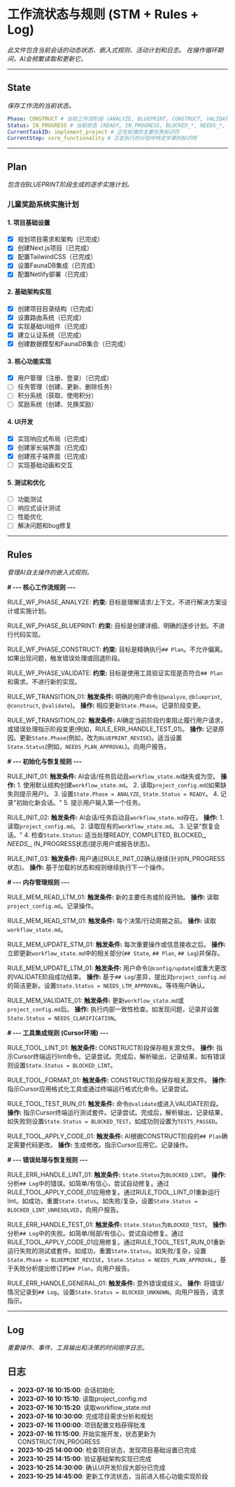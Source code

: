 # 工作流状态与规则 (STM + Rules + Log)

*此文件包含当前会话的动态状态、嵌入式规则、活动计划和日志。*
*在操作循环期间，AI会频繁读取和更新它。*

---

## State

*保存工作流的当前状态。*

```yaml
Phase: CONSTRUCT # 当前工作流阶段 (ANALYZE, BLUEPRINT, CONSTRUCT, VALIDATE, BLUEPRINT_REVISE)
Status: IN_PROGRESS # 当前状态 (READY, IN_PROGRESS, BLOCKED_*, NEEDS_*, COMPLETED)
CurrentTaskID: implement_project # 正在处理的主要任务标识符
CurrentStep: core_functionality # 正在执行的计划中特定步骤的标识符
```

---

## Plan

*包含在BLUEPRINT阶段生成的逐步实施计划。*

### 儿童奖励系统实施计划

#### 1. 项目基础设置
- [x] 规划项目需求和架构（已完成）
- [x] 创建Next.js项目（已完成）
- [x] 配置TailwindCSS（已完成）
- [x] 设置FaunaDB集成（已完成）
- [x] 配置Netlify部署（已完成）

#### 2. 基础架构实现
- [x] 创建项目目录结构（已完成）
- [x] 设置路由系统（已完成）
- [x] 实现基础UI组件（已完成）
- [x] 建立认证系统（已完成）
- [x] 创建数据模型和FaunaDB集合（已完成）

#### 3. 核心功能实现
- [x] 用户管理（注册、登录）（已完成）
- [ ] 任务管理（创建、更新、删除任务）
- [ ] 积分系统（获取、使用积分）
- [ ] 奖励系统（创建、兑换奖励）

#### 4. UI开发
- [x] 实现响应式布局（已完成）
- [x] 创建家长端界面（已完成）
- [x] 创建孩子端界面（已完成）
- [ ] 实现基础动画和交互

#### 5. 测试和优化
- [ ] 功能测试
- [ ] 响应式设计测试
- [ ] 性能优化
- [ ] 解决问题和bug修复

---

## Rules

*管理AI自主操作的嵌入式规则。*

**# --- 核心工作流规则 ---**

RULE_WF_PHASE_ANALYZE:
  **约束:** 目标是理解请求/上下文。不进行解决方案设计或实施计划。

RULE_WF_PHASE_BLUEPRINT:
  **约束:** 目标是创建详细、明确的逐步计划。不进行代码实现。

RULE_WF_PHASE_CONSTRUCT:
  **约束:** 目标是精确执行`## Plan`。不允许偏离。如果出现问题，触发错误处理或回退阶段。

RULE_WF_PHASE_VALIDATE:
  **约束:** 目标是使用工具验证实现是否符合`## Plan`和需求。不进行新的实现。

RULE_WF_TRANSITION_01:
  **触发条件:** 明确的用户命令(`@analyze`, `@blueprint`, `@construct`, `@validate`)。
  **操作:** 相应更新`State.Phase`。记录阶段变更。

RULE_WF_TRANSITION_02:
  **触发条件:** AI确定当前阶段约束阻止履行用户请求，或错误处理指示阶段变更(例如，RULE_ERR_HANDLE_TEST_01)。
  **操作:** 记录原因。更新`State.Phase`(例如，改为`BLUEPRINT_REVISE`)。适当设置`State.Status`(例如，`NEEDS_PLAN_APPROVAL`)。向用户报告。

**# --- 初始化与恢复规则 ---**

RULE_INIT_01:
  **触发条件:** AI会话/任务启动且`workflow_state.md`缺失或为空。
  **操作:**
    1. 使用默认结构创建`workflow_state.md`。
    2. 读取`project_config.md`(如果缺失则提示用户)。
    3. 设置`State.Phase = ANALYZE`, `State.Status = READY`。
    4. 记录"初始化新会话。"
    5. 提示用户输入第一个任务。

RULE_INIT_02:
  **触发条件:** AI会话/任务启动且`workflow_state.md`存在。
  **操作:**
    1. 读取`project_config.md`。
    2. 读取现有的`workflow_state.md`。
    3. 记录"恢复会话。"
    4. 检查`State.Status`: 适当处理READY, COMPLETED, BLOCKED_*, NEEDS_*, IN_PROGRESS状态(提示用户或报告状态)。

RULE_INIT_03:
  **触发条件:** 用户通过RULE_INIT_02确认继续(针对IN_PROGRESS状态)。
  **操作:** 基于加载的状态和规则继续执行下一个操作。

**# --- 内存管理规则 ---**

RULE_MEM_READ_LTM_01:
  **触发条件:** 新的主要任务或阶段开始。
  **操作:** 读取`project_config.md`。记录操作。

RULE_MEM_READ_STM_01:
  **触发条件:** 每个决策/行动周期之前。
  **操作:** 读取`workflow_state.md`。

RULE_MEM_UPDATE_STM_01:
  **触发条件:** 每次重要操作或信息接收之后。
  **操作:** 立即更新`workflow_state.md`中的相关部分(`## State`, `## Plan`, `## Log`)并保存。

RULE_MEM_UPDATE_LTM_01:
  **触发条件:** 用户命令(`@config/update`)或重大更改的VALIDATE阶段成功结束。
  **操作:** 基于`## Log`/差异，提出对`project_config.md`的简洁更新。设置`State.Status = NEEDS_LTM_APPROVAL`。等待用户确认。

RULE_MEM_VALIDATE_01:
  **触发条件:** 更新`workflow_state.md`或`project_config.md`后。
  **操作:** 执行内部一致性检查。如发现问题，记录并设置`State.Status = NEEDS_CLARIFICATION`。

**# --- 工具集成规则 (Cursor环境) ---**

RULE_TOOL_LINT_01:
  **触发条件:** CONSTRUCT阶段保存相关源文件。
  **操作:** 指示Cursor终端运行lint命令。记录尝试。完成后，解析输出，记录结果，如有错误则设置`State.Status = BLOCKED_LINT`。

RULE_TOOL_FORMAT_01:
  **触发条件:** CONSTRUCT阶段保存相关源文件。
  **操作:** 指示Cursor应用格式化工具或通过终端运行格式化命令。记录尝试。

RULE_TOOL_TEST_RUN_01:
  **触发条件:** 命令`@validate`或进入VALIDATE阶段。
  **操作:** 指示Cursor终端运行测试套件。记录尝试。完成后，解析输出，记录结果，如失败则设置`State.Status = BLOCKED_TEST`，如成功则设置为`TESTS_PASSED`。

RULE_TOOL_APPLY_CODE_01:
  **触发条件:** AI根据CONSTRUCT阶段的`## Plan`确定需要代码更改。
  **操作:** 生成修改。指示Cursor应用它。记录操作。

**# --- 错误处理与恢复规则 ---**

RULE_ERR_HANDLE_LINT_01:
  **触发条件:** `State.Status`为`BLOCKED_LINT`。
  **操作:** 分析`## Log`中的错误。如简单/有信心，尝试自动修复。通过RULE_TOOL_APPLY_CODE_01应用修复。通过RULE_TOOL_LINT_01重新运行lint。如成功，重置`State.Status`。如失败/复杂，设置`State.Status = BLOCKED_LINT_UNRESOLVED`，向用户报告。

RULE_ERR_HANDLE_TEST_01:
  **触发条件:** `State.Status`为`BLOCKED_TEST`。
  **操作:** 分析`## Log`中的失败。如简单/局部/有信心，尝试自动修复。通过RULE_TOOL_APPLY_CODE_01应用修复。通过RULE_TOOL_TEST_RUN_01重新运行失败的测试或套件。如成功，重置`State.Status`。如失败/复杂，设置`State.Phase = BLUEPRINT_REVISE`，`State.Status = NEEDS_PLAN_APPROVAL`，基于失败分析提出修订的`## Plan`，向用户报告。

RULE_ERR_HANDLE_GENERAL_01:
  **触发条件:** 意外错误或歧义。
  **操作:** 将错误/情况记录到`## Log`。设置`State.Status = BLOCKED_UNKNOWN`。向用户报告，请求指示。

---

## Log

*重要操作、事件、工具输出和决策的时间顺序日志。*

## 日志
- **2023-07-16 10:15:00**: 会话初始化
- **2023-07-16 10:15:10**: 读取project_config.md
- **2023-07-16 10:15:20**: 读取workflow_state.md
- **2023-07-16 10:30:00**: 完成项目需求分析和规划
- **2023-07-16 11:00:00**: 项目配置文档获得批准
- **2023-07-16 11:15:00**: 开始实施开发，状态更新为CONSTRUCT/IN_PROGRESS
- **2023-10-25 14:00:00**: 检查项目状态，发现项目基础设置已完成
- **2023-10-25 14:15:00**: 验证基础架构实现已完成
- **2023-10-25 14:30:00**: 确认UI开发阶段大部分已完成
- **2023-10-25 14:45:00**: 更新工作流状态，当前进入核心功能实现阶段